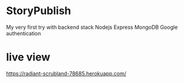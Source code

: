 # StoryPublish
My very first try with backend stack
Nodejs
Express
MongoDB
Google authentication


# live view
https://radiant-scrubland-78685.herokuapp.com/
